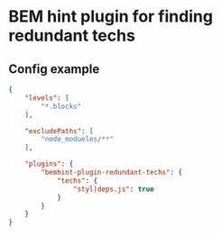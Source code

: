 # BEM hint plugin for finding redundant techs

## Config example

```json
{
    "levels": [
        "*.blocks"
    ],

    "excludePaths": [
        "node_modueles/**"
    ],

    "plugins": {
        "bemhint-plugin-redundant-techs": {
            "techs": {
                "styl|deps.js": true
            }
        }
    }
}
```
